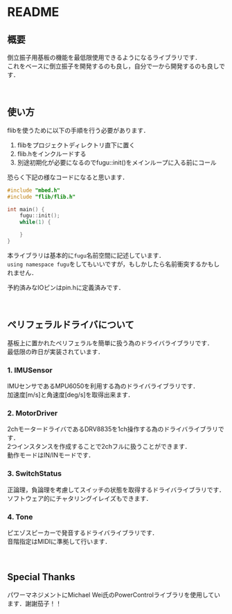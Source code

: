 # README

## 概要

倒立振子用基板の機能を最低限使用できるようになるライブラリです．  
これをベースに倒立振子を開発するのも良し，自分で一から開発するのも良しです．  

<br>

## 使い方

flibを使うために以下の手順を行う必要があります．

1. flibをプロジェクトディレクトリ直下に置く
2. flib.hをインクルードする
3. 別途初期化が必要になるのでfugu::init()をメインループに入る前にコール

恐らく下記の様なコードになると思います．

~~~C++
#include "mbed.h"
#include "flib/flib.h"

int main() {
    fugu::init();
    while(1) {

    }
}
~~~

本ライブラリは基本的に`fugu`名前空間に記述しています．  
`using namespace fugu`をしてもいいですが，もしかしたら名前衝突するかもしれません．  

予約済みなIOピンはpin.hに定義済みです．  

<br>

## ペリフェラルドライバについて

基板上に置かれたペリフェラルを簡単に扱う為のドライバライブラリです．  
最低限の昨日が実装されています．  

### 1. IMUSensor

IMUセンサであるMPU6050を利用する為のドライバライブラリです．  
加速度[m/s]と角速度[deg/s]を取得出来ます．  

### 2. MotorDriver

2chモータードライバであるDRV8835を1ch操作する為のドライバライブラリです．  
2つインスタンスを作成することで2chフルに扱うことができます．  
動作モードはIN/INモードです．  

### 3. SwitchStatus

正論理，負論理を考慮してスイッチの状態を取得するドライバライブラリです．  
ソフトウェア的にチャタリングイレイズもできます．  

### 4. Tone

ピエゾスピーカーで発音するドライバライブラリです．  
音階指定はMIDIに準拠して行います．  

<br>

## Special Thanks

パワーマネジメントにMichael Wei氏のPowerControlライブラリを使用しています．謝謝茄子！！